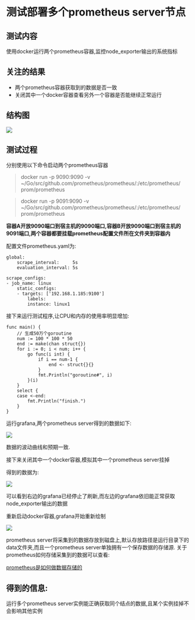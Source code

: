 # 测试部署多个prometheus server节点

## 测试内容

使用docker运行两个prometheus容器,监控node_exporter输出的系统指标

## 关注的结果

- 两个prometheus容器获取到的数据是否一致
- 关闭其中一个docker容器查看另外一个容器是否能继续正常运行


## 结构图

![](https://raw.githubusercontent.com/lwhhhh/monitorDoc/master/asset/images/multiple_prometheus_server.png)

## 测试过程

分别使用以下命令启动两个prometheus容器

> docker run -p 9090:9090 -v ~/Go/src/github.com/prometheus/prometheus/:/etc/prometheus/ prom/prometheus

> docker run -p 9091:9090 -v ~/Go/src/github.com/prometheus/prometheus/:/etc/prometheus/ prom/prometheus
 
 **容器A开放9090端口到宿主机的9090端口,容器B开放9090端口到宿主机的9091端口,两个容器都要挂载prometheus配置文件所在文件夹到容器内**

 配置文件prometheus.yaml为:

    global:
        scrape_interval:     5s
        evaluation_interval: 5s

    scrape_configs:
    - job_name: linux
        static_configs:
        - targets: ['192.168.1.185:9100']
            labels:
            instance: linux1


接下来运行测试程序,让CPU和内存的使用率明显增加:

    func main() {
        // 生成50万个goroutine
        num := 100 * 100 * 50
        end := make(chan struct{})
        for i := 0; i < num; i++ {
            go func(i int) {
                if i == num-1 {
                    end <- struct{}{}
                }
                fmt.Println("goroutine#", i)
            }(i)
        }
        select {
        case <-end:
            fmt.Println("finish.")
        }
    }


运行grafana,两个prometheus server得到的数据如下:

![](https://raw.githubusercontent.com/lwhhhh/monitorDoc/master/asset/images/dockerA1B1.png)


数据的波动曲线和预期一致.

接下来关闭其中一个docker容器,模拟其中一个prometheus server挂掉

得到的数据为:

![](https://raw.githubusercontent.com/lwhhhh/monitorDoc/master/asset/images/dockerA2B2.png)

可以看到右边的grafana已经停止了刷新,而左边的grafana依旧能正常获取node_exporter输出的数据


重新启动docker容器,grafana开始重新绘制

![](https://raw.githubusercontent.com/lwhhhh/monitorDoc/master/asset/images/dockerA3B3.png)


prometheus server将采集到的数据存放到磁盘上,默认存放路径是运行目录下的data文件夹,而且一个prometheus server单独拥有一个保存数据的存储源.
关于prometheus如何存储采集到的数据可以查看:

[prometheus是如何做数据存储的](https://github.com/lwhhhh/monitorDoc/blob/master/prometheus是如何存储数据的.md)


## 得到的信息:
运行多个prometheus server实例能正确获取同个结点的数据,且某个实例挂掉不会影响其他实例